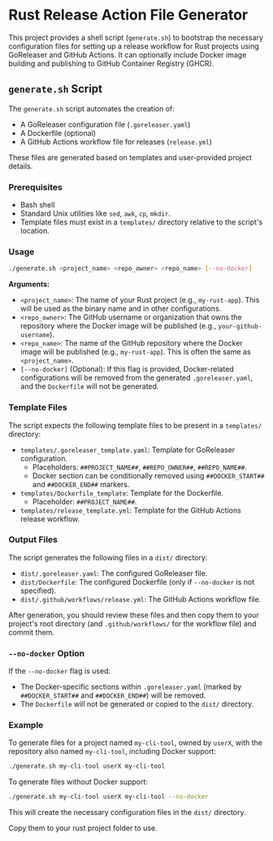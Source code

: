 # Rust Release Action File Generator

This project provides a shell script (`generate.sh`) to bootstrap the necessary configuration files for setting up a release workflow for Rust projects using GoReleaser and GitHub Actions. It can optionally include Docker image building and publishing to GitHub Container Registry (GHCR).

## `generate.sh` Script

The `generate.sh` script automates the creation of:

- A GoReleaser configuration file (`.goreleaser.yaml`)
- A Dockerfile (optional)
- A GitHub Actions workflow file for releases (`release.yml`)

These files are generated based on templates and user-provided project details.

### Prerequisites

- Bash shell
- Standard Unix utilities like `sed`, `awk`, `cp`, `mkdir`.
- Template files must exist in a `templates/` directory relative to the script's location.

### Usage

```bash
./generate.sh <project_name> <repo_owner> <repo_name> [--no-docker]
```

**Arguments:**

- `<project_name>`: The name of your Rust project (e.g., `my-rust-app`). This will be used as the binary name and in other configurations.
- `<repo_owner>`: The GitHub username or organization that owns the repository where the Docker image will be published (e.g., `your-github-username`).
- `<repo_name>`: The name of the GitHub repository where the Docker image will be published (e.g., `my-rust-app`). This is often the same as `<project_name>`.
- `[--no-docker]` (Optional): If this flag is provided, Docker-related configurations will be removed from the generated `.goreleaser.yaml`, and the `Dockerfile` will not be generated.

### Template Files

The script expects the following template files to be present in a `templates/` directory:

- `templates/.goreleaser_template.yaml`: Template for GoReleaser configuration.
  - Placeholders: `##PROJECT_NAME##`, `##REPO_OWNER##`, `##REPO_NAME##`.
  - Docker section can be conditionally removed using `##DOCKER_START##` and `##DOCKER_END##` markers.
- `templates/Dockerfile_template`: Template for the Dockerfile.
  - Placeholder: `##PROJECT_NAME##`.
- `templates/release_template.yml`: Template for the GitHub Actions release workflow.

### Output Files

The script generates the following files in a `dist/` directory:

- `dist/.goreleaser.yaml`: The configured GoReleaser file.
- `dist/Dockerfile`: The configured Dockerfile (only if `--no-docker` is not specified).
- `dist/.github/workflows/release.yml`: The GitHub Actions workflow file.

After generation, you should review these files and then copy them to your project's root directory (and `.github/workflows/` for the workflow file) and commit them.

### `--no-docker` Option

If the `--no-docker` flag is used:

- The Docker-specific sections within `.goreleaser.yaml` (marked by `##DOCKER_START##` and `##DOCKER_END##`) will be removed.
- The `Dockerfile` will not be generated or copied to the `dist/` directory.

### Example

To generate files for a project named `my-cli-tool`, owned by `userX`, with the repository also named `my-cli-tool`, including Docker support:

```bash
./generate.sh my-cli-tool userX my-cli-tool
```

To generate files without Docker support:

```bash
./generate.sh my-cli-tool userX my-cli-tool --no-docker
```

This will create the necessary configuration files in the `dist/` directory.

Copy them to your rust project folder to use.
